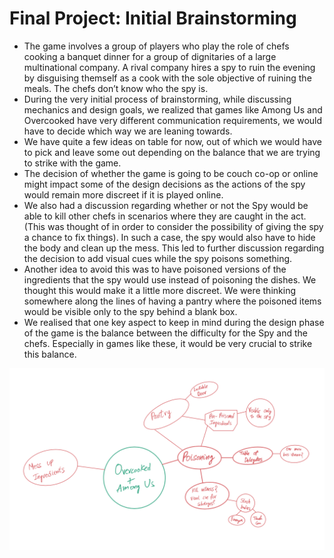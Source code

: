 # Final Project: Initial Brainstorming

- The game involves a group of players who play the role of chefs cooking a banquet dinner for a group of dignitaries of a large multinational company. A rival company hires a spy to ruin the evening by disguising themself as a cook with the sole objective of ruining the meals. The chefs don’t know who the spy is.
- During the very initial process of brainstorming, while discussing mechanics and design goals, we realized that games like Among Us and Overcooked have very different communication requirements, we would have to decide which way we are leaning towards.
- We have quite a few ideas on table for now, out of which we would have to pick and leave some out depending on the balance that we are trying to strike with the game.
- The decision of whether the game is going to be couch co-op or online might impact some of the design decisions as the actions of the spy would remain more discreet if it is played online.
- We also had a discussion regarding whether or not the Spy would be able to kill other chefs in scenarios where they are caught in the act.(This was thought of in order to consider the possibility of giving the spy a chance to fix things). In such a case, the spy would also have to hide the body and clean up the mess. This led to further discussion regarding the decision to add visual cues while the spy poisons something.
- Another idea to avoid this was to have poisoned versions of the ingredients that the spy would use instead of poisoning the dishes. We thought this would make it a little more discreet. We were thinking somewhere along the lines of having a pantry where the poisoned items would be visible only to the spy behind a blank box.
- We realised that one key aspect to keep in mind during the design phase of the game is the balance between the difficulty for the Spy and the chefs. Especially in games like these, it would be very crucial to strike this balance.

![Brainstorming](/images/brainstorming.png)
